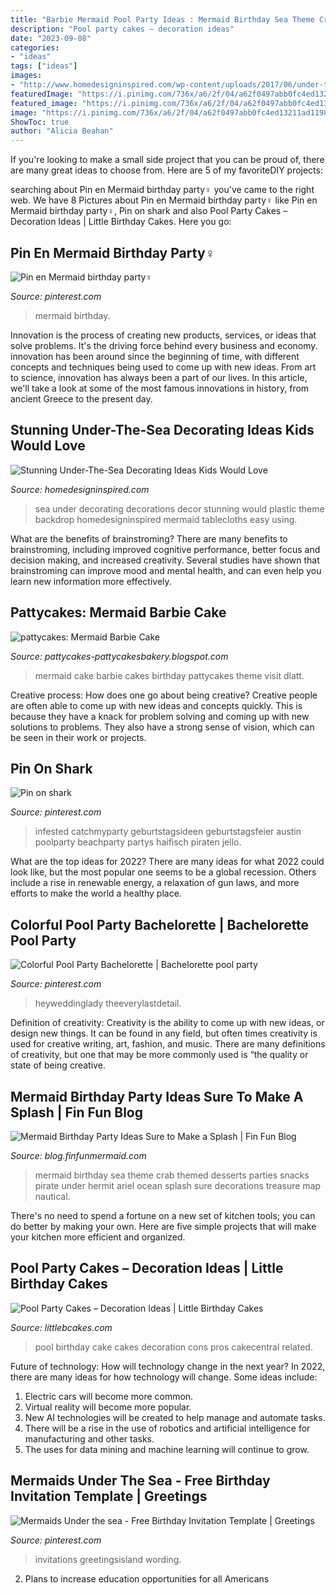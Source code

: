 ```yaml
---
title: "Barbie Mermaid Pool Party Ideas : Mermaid Birthday Sea Theme Crab Themed Desserts Parties Snacks Pirate Under Hermit Ariel Ocean Splash Sure Decorations Treasure Map Nautical"
description: "Pool party cakes – decoration ideas"
date: "2023-09-08"
categories:
- "ideas"
tags: ["ideas"]
images:
- "http://www.homedesigninspired.com/wp-content/uploads/2017/06/under-the-sea-decorating-inspiration-14.jpg"
featuredImage: "https://i.pinimg.com/736x/a6/2f/04/a62f0497abb0fc4ed13211ad11988e8e.jpg"
featured_image: "https://i.pinimg.com/736x/a6/2f/04/a62f0497abb0fc4ed13211ad11988e8e.jpg"
image: "https://i.pinimg.com/736x/a6/2f/04/a62f0497abb0fc4ed13211ad11988e8e.jpg"
ShowToc: true
author: "Alicia Beahan"
---
```



If you're looking to make a small side project that you can be proud of, there are many great ideas to choose from. Here are 5 of my favoriteDIY projects: 

	

		
searching about Pin en Mermaid birthday party‍♀️ you've came to the right web. We have 8 Pictures about Pin en Mermaid birthday party‍♀️ like Pin en Mermaid birthday party‍♀️, Pin on shark and also Pool Party Cakes – Decoration Ideas | Little Birthday Cakes. Here you go:
		
    
## Pin En Mermaid Birthday Party‍♀️

<img loading=lazy src="https://i.pinimg.com/736x/07/55/88/07558817f9c34077a44d572912ba17a6.jpg" onerror="this.onerror=null;this.src='https://tse1.mm.bing.net/th?id=OIP.EfKjfTcCo49BsAL9l29vFQHaNL&amp;pid=15.1';" alt="Pin en Mermaid birthday party‍♀️">

_Source: pinterest.com_

>mermaid birthday. 

	

Innovation is the process of creating new products, services, or ideas that solve problems. It's the driving force behind every business and economy. innovation has been around since the beginning of time, with different concepts and techniques being used to come up with new ideas. From art to science, innovation has always been a part of our lives. In this article, we'll take a look at some of the most famous innovations in history, from ancient Greece to the present day.

    
## Stunning Under-The-Sea Decorating Ideas Kids Would Love

<img loading=lazy src="http://www.homedesigninspired.com/wp-content/uploads/2017/06/under-the-sea-decorating-inspiration-14.jpg" onerror="this.onerror=null;this.src='https://tse2.mm.bing.net/th?id=OIP.BiUZKwaWtiuOxYtjIg1ZFQHaKg&amp;pid=15.1';" alt="Stunning Under-The-Sea Decorating Ideas Kids Would Love">

_Source: homedesigninspired.com_

>sea under decorating decorations decor stunning would plastic theme backdrop homedesigninspired mermaid tablecloths easy using. 

	

What are the benefits of brainstroming?
There are many benefits to brainstroming, including improved cognitive performance, better focus and decision making, and increased creativity. Several studies have shown that brainstroming can improve mood and mental health, and can even help you learn new information more effectively.

    
## Pattycakes: Mermaid Barbie Cake

<img loading=lazy src="http://1.bp.blogspot.com/-SWTNviGDIeU/Te544rteX9I/AAAAAAAAAL8/nspzOK0p9GA/s1600/DSCN3756.JPG" onerror="this.onerror=null;this.src='https://tse3.mm.bing.net/th?id=OIP.Fkqyrsib8fsQcdhCb855GAHaJ4&amp;pid=15.1';" alt="pattycakes: Mermaid Barbie Cake">

_Source: pattycakes-pattycakesbakery.blogspot.com_

>mermaid cake barbie cakes birthday pattycakes theme visit dlatt. 

	

Creative process: How does one go about being creative?
Creative people are often able to come up with new ideas and concepts quickly. This is because they have a knack for problem solving and coming up with new solutions to problems. They also have a strong sense of vision, which can be seen in their work or projects.

    
## Pin On Shark

<img loading=lazy src="https://i.pinimg.com/736x/a6/2f/04/a62f0497abb0fc4ed13211ad11988e8e.jpg" onerror="this.onerror=null;this.src='https://tse2.mm.bing.net/th?id=OIP.Dpy0CfJh3dOGjUpxwFOFdgHaQ8&amp;pid=15.1';" alt="Pin on shark">

_Source: pinterest.com_

>infested catchmyparty geburtstagsideen geburtstagsfeier austin poolparty beachparty partys haifisch piraten jello. 

	

What are the top ideas for 2022?
There are many ideas for what 2022 could look like, but the most popular one seems to be a global recession. Others include a rise in renewable energy, a relaxation of gun laws, and more efforts to make the world a healthy place.

    
## Colorful Pool Party Bachelorette | Bachelorette Pool Party

<img loading=lazy src="https://i.pinimg.com/736x/26/65/64/2665640a7805320512207641cb0c80fc.jpg" onerror="this.onerror=null;this.src='https://tse4.mm.bing.net/th?id=OIP.Foik7kNQXtrJLCVlYBLpkwHaLH&amp;pid=15.1';" alt="Colorful Pool Party Bachelorette | Bachelorette pool party">

_Source: pinterest.com_

>heyweddinglady theeverylastdetail. 

	

Definition of creativity:
Creativity is the ability to come up with new ideas, or design new things. It can be found in any field, but often times creativity is used for creative writing, art, fashion, and music. There are many definitions of creativity, but one that may be more commonly used is “the quality or state of being creative.

    
## Mermaid Birthday Party Ideas Sure To Make A Splash | Fin Fun Blog

<img loading=lazy src="https://blog.finfunmermaid.com/wp-content/uploads/2018/02/crabcookies.jpg" onerror="this.onerror=null;this.src='https://tse3.mm.bing.net/th?id=OIP.LUtrce0Q99vZeJmHsCrc0gHaHa&amp;pid=15.1';" alt="Mermaid Birthday Party Ideas Sure to Make a Splash | Fin Fun Blog">

_Source: blog.finfunmermaid.com_

>mermaid birthday sea theme crab themed desserts parties snacks pirate under hermit ariel ocean splash sure decorations treasure map nautical. 

	

There's no need to spend a fortune on a new set of kitchen tools; you can do better by making your own. Here are five simple projects that will make your kitchen more efficient and organized.

    
## Pool Party Cakes – Decoration Ideas | Little Birthday Cakes

<img loading=lazy src="http://www.littlebcakes.com/wp-content/uploads/2014/01/Pool-Party-Cakes-Images.jpg" onerror="this.onerror=null;this.src='https://tse1.mm.bing.net/th?id=OIP.f7BUxPhHoaLdsRmyskVKmwHaFj&amp;pid=15.1';" alt="Pool Party Cakes – Decoration Ideas | Little Birthday Cakes">

_Source: littlebcakes.com_

>pool birthday cake cakes decoration cons pros cakecentral related. 

	

Future of technology: How will technology change in the next year?
In 2022, there are many ideas for how technology will change. Some ideas include:
1. Electric cars will become more common.
2. Virtual reality will become more popular. 
3. New AI technologies will be created to help manage and automate tasks. 
4. There will be a rise in the use of robotics and artificial intelligence for manufacturing and other tasks. 
5. The uses for data mining and machine learning will continue to grow.

    
## Mermaids Under The Sea - Free Birthday Invitation Template | Greetings

<img loading=lazy src="https://i.pinimg.com/736x/3d/cf/59/3dcf59713b7622ca3e72b3852a949ea4.jpg" onerror="this.onerror=null;this.src='https://tse1.mm.bing.net/th?id=OIP.eazd5K8C6f7hsTfj1LYfrgAAAA&amp;pid=15.1';" alt="Mermaids Under the sea - Free Birthday Invitation Template | Greetings">

_Source: pinterest.com_

>invitations greetingsisland wording. 

	

2. Plans to increase education opportunities for all Americans 

